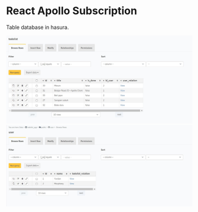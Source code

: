 # React Apollo Subscription

Table database in hasura.

![Table Todolist](./src/img/table_todolist_hasura.jpg)
![Table User](./src/img/table_user_hasura.jpg)